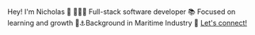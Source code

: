 Hey! I'm Nicholas 👋
👩🏻‍💻 Full-stack software developer
📚 Focused on learning and growth
🏻‍⚓Background in Maritime Industry
💌 [Let's connect!](https://www.linkedin.com/in/nicholas-botorog/)

<!---
NicholasBotorog/NicholasBotorog is a ✨ special ✨ repository because its `README.md` (this file) appears on your GitHub profile.
You can click the Preview link to take a look at your changes.
--->
